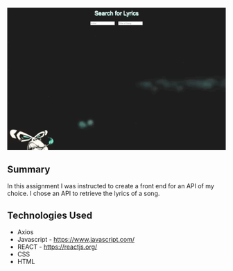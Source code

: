 <p align="center">
<img src="src/images/Lyrics.gif">
</p>

## Summary

In this assignment I was instructed to create a front end for an API of my choice. I chose an API to retrieve the lyrics of a song.

## Technologies Used

- Axios
- Javascript - https://www.javascript.com/
- REACT - https://reactjs.org/
- CSS
- HTML
